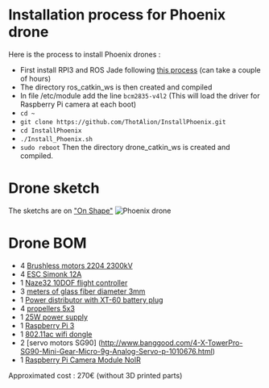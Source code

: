 # Installation process for Phoenix drone
Here is the process to install Phoenix drones :
- First install RPI3 and ROS Jade following [this process](https://github.com/ThotAlion/InstallROSRPI3) (can take a couple of hours)
- The directory ros_catkin_ws is then created and compiled
- In file /etc/module add the line ```bcm2835-v4l2``` (This will load the driver for Raspberry Pi camera at each boot)
- ```cd ~```
- ```git clone https://github.com/ThotAlion/InstallPhoenix.git```
- ```cd InstallPhoenix```
- ```./Install_Phoenix.sh```
- ```sudo reboot```
Then the directory drone_catkin_ws is created and compiled.

# Drone sketch
The sketchs are on ["On Shape"](https://cad.onshape.com/documents/f4d4c97e5ffdfa706e45c09e/w/39e162a0dcdda166288d931f/e/9e4372879e71d8f50a5a7206)
![Phoenix drone](https://forum.poppy-project.org/uploads/default/optimized/2X/a/a9b53fe277993119b36ac3a0d6c4598fde8fba49_1_690x388.jpg)

# Drone BOM
- 4 [Brushless motors 2204 2300kV](http://www.banggood.com/Eachine-Racer-250-Drone-Spare-Part-BG2204-2300KV-Brushless-Motor-CWCCW-p-1007680.html)
- 4 [ESC Simonk 12A](http://www.banggood.com/Eachine-Racer-250-Drone-Spare-Part-Simonk-12A-ESC-2-4S-p-1014103.html)
- 1 [Naze32 10DOF flight controller](http://www.banggood.com/DALRC-NAZE32-REV6-MPU6050-32-bit-6-DOF10-DOF-Flight-Controller-for-Multicopter-p-1020774.html)
- 3 [meters of glass fiber diameter 3mm](http://www.powerkiter.fr/322-jonc-en-fibre-de-verre-exel.html#/diamtre-3mm/taille-150cm)
- 1 [Power distributor with XT-60 battery plug](http://www.banggood.com/Matek-Systems-PDB-XT60-W-BEC-5V-12V-2oz-Copper-For-RC-Multirotors-p-1049051.html)
- 4 [propellers 5x3](https://www.amazon.fr/gp/product/B00VWYT496/ref=oh_aui_detailpage_o09_s00?ie=UTF8&psc=1)
- 1 [25W power supply](http://www.gotronic.fr/art-regulateur-3-a-12-5-v-3-a-de-swadj3-14350.htm)
- 1 [Raspberry Pi 3](http://www.banggood.com/Raspberry-Pi-3-Model-B-ARM-Cortex-A53-CPU-1_2GHz-64-Bit-Quad-Core-1GB-RAM-10-Times-B-p-1041862.html)
- 1 [802.11ac wifi dongle](https://www.amazon.fr/gp/product/B00GN8UXBY/ref=oh_aui_detailpage_o08_s00?ie=UTF8&psc=1)
- 2 [servo motors SG90] (http://www.banggood.com/4-X-TowerPro-SG90-Mini-Gear-Micro-9g-Analog-Servo-p-1010676.html)
- 1 [Raspberry Pi Camera Module NoIR](https://www.amazon.fr/Raspberry-Camera-Module-without-Filter/dp/B01ER4FDJ2/ref=sr_1_2?s=computers&ie=UTF8&qid=1471597630&sr=1-2&keywords=raspberry+pi+camera)

Approximated cost : 270€ (without 3D printed parts)
